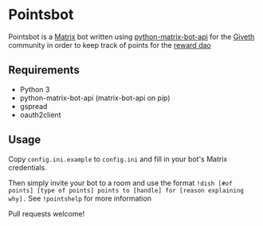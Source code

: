 Pointsbot
=======
Pointsbot is a [Matrix](https://matrix.org) bot written using [python-matrix-bot-api](https://github.com/shawnanastasio/python-matrix-bot-api) for the [Giveth](https://giveth.io/) community in order to keep track of points for the [reward dao](https://medium.com/giveth/how-rewarddao-works-aka-what-are-points-7388f70269a)

Requirements
------------
* Python 3
* python-matrix-bot-api (matrix-bot-api on pip)
* gspread
* oauth2client


Usage
-----
Copy `config.ini.example` to `config.ini` and fill in your bot's Matrix credentials.

Then simply invite your bot to a room and use the format `!dish [#of points] [type of points] points to [handle] for [reason explaining why].`
See `!pointshelp` for more information

Pull requests welcome!

